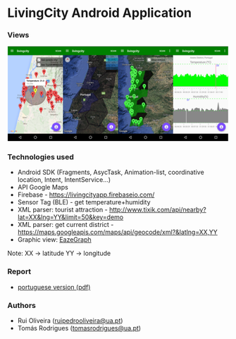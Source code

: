 # LivingCity Android Application


### Views

![alt tag](https://github.com/ruipoliveira/livingCity-Android/blob/master/Resources/printsViews.png)



### Technologies used

* Android SDK (Fragments, AsycTask, Animation-list, coordinative location, Intent, IntentService...) 
* API Google Maps
* Firebase - https://livingcityapp.firebaseio.com/ 
* Sensor Tag (BLE) - get temperature+humidity 
* XML parser: tourist attraction - http://www.tixik.com/api/nearby?lat=XX&lng=YY&limit=50&key=demo
* XML parser: get current district - https://maps.googleapis.com/maps/api/geocode/xml?&latlng=XX,YY
* Graphic view: [EazeGraph](https://github.com/blackfizz/EazeGraph)

Note: XX -> latitude YY -> longitude


### Report
* [portuguese version (pdf)](https://github.com/ruipoliveira/livingCity-Android/blob/master/Resources/LivingCity-android-14-07-16.pdf)


### Authors

* Rui Oliveira (ruipedrooliveira@ua.pt)
* Tomás Rodrigues (tomasrodrigues@ua.pt)
